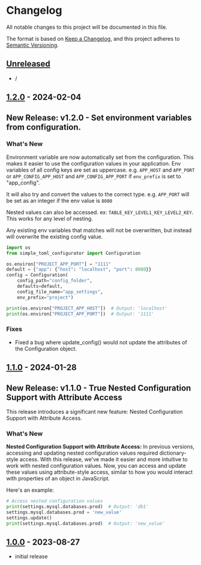 # Changelog

All notable changes to this project will be documented in this file.

The format is based on [Keep a Changelog],
and this project adheres to [Semantic Versioning].

## [Unreleased]

- /

## [1.2.0] - 2024-02-04

## New Release: v1.2.0 - Set environment variables from configuration.

### What's New

Environment variable are now automatically set from the configuration. This makes it easier to use the configuration values in your application.
Env variables of all config keys are set as uppercase. e.g. `APP_HOST` and `APP_PORT` or `APP_CONFIG_APP_HOST` and `APP_CONFIG_APP_PORT` if `env_prefix` is set to "app_config".

It will also try and convert the values to the correct type. e.g. `APP_PORT` will be set as an integer if the env value is `8080`

Nested values can also be accessed. ex: `TABLE_KEY_LEVEL1_KEY_LEVEL2_KEY`. This works for any level of nesting.

Any existing env variables that matches will not be overwritten, but instead will overwrite the existing config value.

```python
import os
from simple_toml_configurator import Configuration

os.environ["PROJECT_APP_PORT"] = "1111"
default = {"app": {"host": "localhost", "port": 8080}}
config = Configuration(
    config_path="config_folder",
    defaults=default,
    config_file_name="app_settings",
    env_prefix="project")

print(os.environ["PROJECT_APP_HOST"])  # Output: 'localhost'
print(os.environ["PROJECT_APP_PORT"])  # Output: '1111'
```

### Fixes

- Fixed a bug where update_config() would not update the attributes of the Configuration object.

## [1.1.0] - 2024-01-28

## New Release: v1.1.0 - True Nested Configuration Support with Attribute Access

This release introduces a significant new feature: Nested Configuration Support with Attribute Access.

### What's New

**Nested Configuration Support with Attribute Access:** In previous versions, accessing and updating nested configuration values required dictionary-style access. With this release, we've made it easier and more intuitive to work with nested configuration values. Now, you can access and update these values using attribute-style access, similar to how you would interact with properties of an object in JavaScript.

Here's an example:

```python
# Access nested configuration values
print(settings.mysql.databases.prod)  # Output: 'db1'
settings.mysql.databases.prod = 'new_value'
settings.update()
print(settings.mysql.databases.prod)  # Output: 'new_value'
```

## [1.0.0] - 2023-08-27

- initial release

<!-- Links -->
[keep a changelog]: https://keepachangelog.com/en/1.0.0/
[semantic versioning]: https://semver.org/spec/v2.0.0.html

<!-- Versions -->
[unreleased]: https://github.com/gilbn/simple-toml-configurator/compare/1.2.0...HEAD
[1.2.0]: https://github.com/gilbn/simple-toml-configurator/releases/tag/1.2.0
[1.1.0]: https://github.com/gilbn/simple-toml-configurator/releases/tag/1.1.0
[1.0.0]: https://github.com/gilbn/simple-toml-configurator/releases/tag/1.0.0